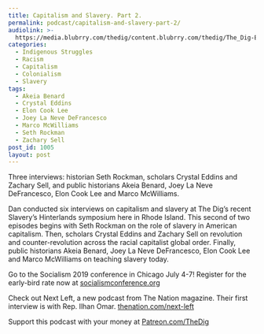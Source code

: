 ```yaml
---
title: Capitalism and Slavery. Part 2.
permalink: podcast/capitalism-and-slavery-part-2/
audiolink: >-
  https://media.blubrry.com/thedig/content.blubrry.com/thedig/The_Dig-EP_197-CapitalismSlavery2.mp3
categories:
  - Indigenous Struggles
  - Racism
  - Capitalism
  - Colonialism
  - Slavery
tags:
  - Akeia Benard
  - Crystal Eddins
  - Elon Cook Lee
  - Joey La Neve DeFrancesco
  - Marco McWilliams
  - Seth Rockman
  - Zachary Sell
post_id: 1005
layout: post
---
```


Three interviews: historian Seth Rockman, scholars Crystal Eddins and Zachary Sell, and public historians Akeia Benard, Joey La Neve DeFrancesco, Elon Cook Lee and Marco McWilliams.

Dan conducted six interviews on capitalism and slavery at The Dig’s recent Slavery’s Hinterlands symposium here in Rhode Island. This second of two episodes begins with Seth Rockman on the role of slavery in American capitalism. Then, scholars Crystal Eddins and Zachary Sell on revolution and counter-revolution across the racial capitalist global order. Finally, public historians Akeia Benard, Joey La Neve DeFrancesco, Elon Cook Lee and Marco McWilliams on teaching slavery today.

Go to the Socialism 2019 conference in Chicago July 4-7! Register for the early-bird rate now at
[socialismconference.org](https://socialismconference.org)

Check out Next Left, a new podcast from The Nation magazine. Their first interview is with Rep. Ilhan Omar.
[thenation.com/next-left](https://thenation.com/next-left)

Support this podcast with your money at
[Patreon.com/TheDig](https://patreon.com/TheDig)

